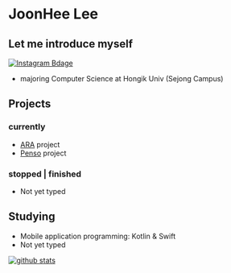 # JoonHee Lee
## Let me introduce myself
[![Instagram Bdage](https://img.shields.io/badge/instagram-e4405f?style=flat-square&logo=instagram&logoColor=white&link=https://www.instagram.com/js_develop/)](https://www.instagram.com/juhan_dev)
- majoring Computer Science at Hongik Univ (Sejong Campus)


## Projects

### currently
- [ARA](https://github.com/ARA-developer/ARA) project
- [Penso](https://github.com/PensoTeam) project

### stopped | finished
- Not yet typed


## Studying
- Mobile application programming: Kotlin & Swift
- Not yet typed


[![github stats](https://github-readme-stats.vercel.app/api?username=JoonLee-K&show_icons=true)](https://github.com/JoonLee-K/)
